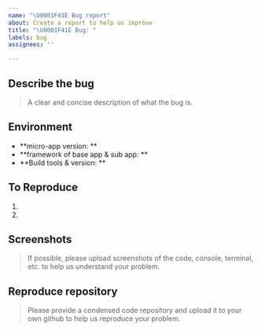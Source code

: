 ```yaml
---
name: "\U0001F41E Bug report"
about: Create a report to help us improve
title: "\U0001F41E Bug: "
labels: bug
assignees: ''

---
```


## Describe the bug
> A clear and concise description of what the bug is.

## Environment
- **micro-app version: **
- **framework of base app & sub app: **
- **Build tools & version: **

## To Reproduce
1.
2.

## Screenshots
> If possible, please upload screenshots of the code, console, terminal, etc. to help us understand your problem.

## Reproduce repository
> Please provide a condensed code repository and upload it to your own github to help us reproduce your problem.
